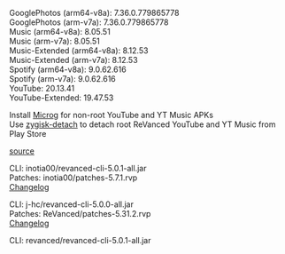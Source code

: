 GooglePhotos (arm64-v8a): 7.36.0.779865778  
GooglePhotos (arm-v7a): 7.36.0.779865778  
Music (arm64-v8a): 8.05.51  
Music (arm-v7a): 8.05.51  
Music-Extended (arm64-v8a): 8.12.53  
Music-Extended (arm-v7a): 8.12.53  
Spotify (arm64-v8a): 9.0.62.616  
Spotify (arm-v7a): 9.0.62.616  
YouTube: 20.13.41  
YouTube-Extended: 19.47.53  

Install [Microg](https://github.com/ReVanced/GmsCore/releases) for non-root YouTube and YT Music APKs  
Use [zygisk-detach](https://github.com/j-hc/zygisk-detach) to detach root ReVanced YouTube and YT Music from Play Store  

[source](https://github.com/TheBizarreAbhishek/ReVanced-Extended)
  
CLI: inotia00/revanced-cli-5.0.1-all.jar  
Patches: inotia00/patches-5.7.1.rvp  
[Changelog](https://github.com/inotia00/revanced-patches/releases/tag/v5.7.1)

CLI: j-hc/revanced-cli-5.0.0-all.jar  
Patches: ReVanced/patches-5.31.2.rvp  
[Changelog](https://github.com/ReVanced/revanced-patches/releases/tag/v5.31.2)

CLI: revanced/revanced-cli-5.0.1-all.jar    
